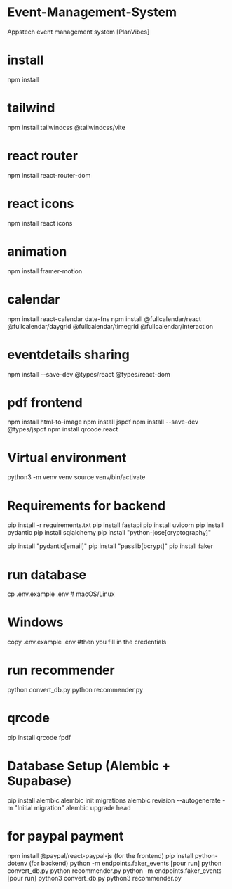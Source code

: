 # Event-Management-System
Appstech event management system [PlanVibes]

# install
npm install

# tailwind
npm install tailwindcss @tailwindcss/vite

# react router
npm install react-router-dom

# react icons
npm install react icons

# animation
npm install framer-motion

# calendar
npm install react-calendar date-fns
npm install @fullcalendar/react @fullcalendar/daygrid @fullcalendar/timegrid @fullcalendar/interaction

# eventdetails sharing
npm install --save-dev @types/react @types/react-dom
# pdf frontend
npm install html-to-image
npm install jspdf
npm install --save-dev @types/jspdf
npm install qrcode.react


# Virtual environment
python3 -m venv venv 
source venv/bin/activate

# Requirements for backend
pip install -r requirements.txt
pip install fastapi
pip install uvicorn
pip install pydantic
pip install sqlalchemy
pip install "python-jose[cryptography]"

pip install "pydantic[email]"
pip install "passlib[bcrypt]"
pip install faker

# run database
cp .env.example .env  # macOS/Linux
# Windows
copy .env.example .env #then you fill in the credentials

# run recommender
python convert_db.py
python recommender.py

# qrcode
pip install qrcode fpdf

# Database Setup (Alembic + Supabase)
pip install alembic
alembic init migrations
alembic revision --autogenerate -m "Initial migration"
alembic upgrade head


# for paypal payment
npm install @paypal/react-paypal-js   (for the frontend)
pip install python-dotenv  (for backend)
python -m endpoints.faker_events [pour run]
python convert_db.py
python recommender.py
python -m endpoints.faker_events [pour run]
python3 convert_db.py
python3 recommender.py
